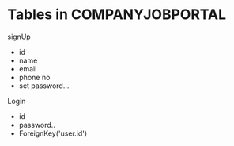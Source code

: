 # Tables in COMPANYJOBPORTAL

signUp
   - id
   - name
   - email
   - phone no
   - set password...

Login 
   - id
   - password..
   - ForeignKey('user.id')